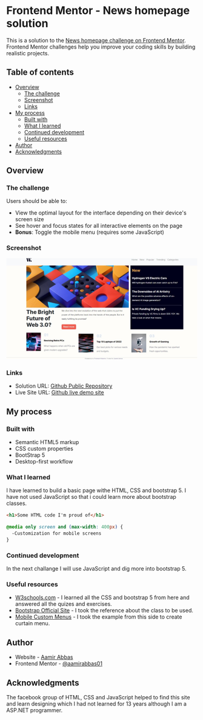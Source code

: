 # Frontend Mentor - News homepage solution

This is a solution to the [News homepage challenge on Frontend Mentor](https://www.frontendmentor.io/challenges/news-homepage-H6SWTa1MFl). Frontend Mentor challenges help you improve your coding skills by building realistic projects.

## Table of contents

- [Overview](#overview)
  - [The challenge](#the-challenge)
  - [Screenshot](#screenshot)
  - [Links](#links)
- [My process](#my-process)
  - [Built with](#built-with)
  - [What I learned](#what-i-learned)
  - [Continued development](#continued-development)
  - [Useful resources](#useful-resources)
- [Author](#author)
- [Acknowledgments](#acknowledgments)

## Overview

### The challenge

Users should be able to:

- View the optimal layout for the interface depending on their device's screen size
- See hover and focus states for all interactive elements on the page
- **Bonus**: Toggle the mobile menu (requires some JavaScript)

### Screenshot

![Screenshot](assets/images/screenshot-desktop.jpg)

### Links

- Solution URL: [Github Public Repository](https://github.com/aamirabbas01/aamirabbas01.github.io/tree/master/news-homepage-main)
- Live Site URL: [Github live demo site](https://aamirabbas01.github.io/news-homepage-main/)

## My process

### Built with

- Semantic HTML5 markup
- CSS custom properties
- BootStrap 5
- Desktop-first workflow

### What I learned

I have learned to build a basic page withe HTML, CSS and bootstrap 5. I have not used JavaScript so that i could learn more about bootstrap classes.

```html
<h1>Some HTML code I'm proud of</h1>
```

```css
@media only screen and (max-width: 400px) {
  -Customization for mobile screens
}
```

### Continued development

In the next challange I will use JavaScript and dig more into bootstrap 5.

### Useful resources

- [W3schools.com](https://www.w3schools.com) - I learned all the CSS and bootstrap 5 from here and answered all the quizes and exercises.
- [Bootstrap Official Site](https://getbootstrap.com) - I took the reference about the class to be used.
- [Mobile Custom Menus](https://dev.to/codeply/bootstrap-5-sidebar-examples-38pb) - I took the example from this side to create curtain menu.

## Author

- Website - [Aamir Abbas](https://aamirabbas01.github.io/news-homepage-main/)
- Frontend Mentor - [@aamirabbas01](https://www.frontendmentor.io/profile/aamirabbas01)

## Acknowledgments

The facebook group of HTML, CSS and JavaScript helped to find this site and learn designing which I had not learned for 13 years although I am a ASP.NET programmer.

```

```
